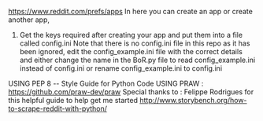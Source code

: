 
https://www.reddit.com/prefs/apps
In here you can create an app or create another app,

1) Get the keys required after creating your app and put them into a file called config.ini
Note that there is no config.ini file in this repo as it has been ignored, edit the config_example.ini file with the correct details and either change the name in the BoR.py file to read config_example.ini instead of config.ini or rename config_example.ini to config.ini



USING PEP 8 -- Style Guide for Python Code
USING PRAW : https://github.com/praw-dev/praw
Special thanks to : Felippe Rodrigues for this helpful guide to help get me started http://www.storybench.org/how-to-scrape-reddit-with-python/
